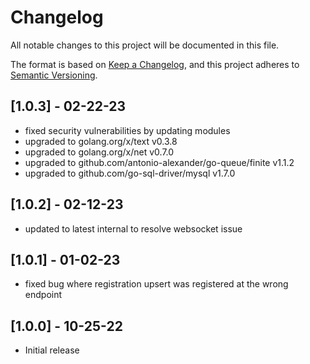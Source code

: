 # Changelog

All notable changes to this project will be documented in this file.

The format is based on [Keep a Changelog](https://keepachangelog.com/en/1.0.0/),
and this project adheres to [Semantic Versioning](https://semver.org/spec/v2.0.0.html).

## [1.0.3] - 02-22-23

- fixed security vulnerabilities by updating modules
- upgraded to golang.org/x/text v0.3.8
- upgraded to golang.org/x/net v0.7.0
- upgraded to github.com/antonio-alexander/go-queue/finite v1.1.2
- upgraded to github.com/go-sql-driver/mysql v1.7.0

## [1.0.2] - 02-12-23

- updated to latest internal to resolve websocket issue

## [1.0.1] - 01-02-23

- fixed bug where registration upsert was registered at the wrong endpoint

## [1.0.0] - 10-25-22

- Initial release
